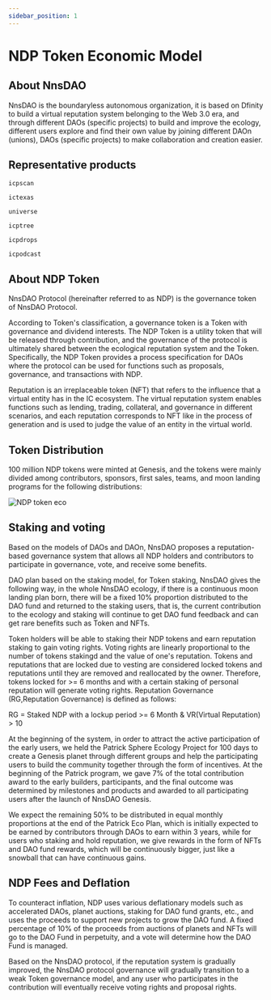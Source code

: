 ```yaml
---
sidebar_position: 1
---
```


# NDP Token Economic Model

## About NnsDAO

NnsDAO is the boundaryless autonomous organization, it is based on Dfinity to build a virtual reputation system belonging to the Web 3.0 era, and through different DAOs (specific projects) to build and improve the ecology, different users explore and find their own value by joining different DAOn (unions), DAOs (specific projects) to make collaboration and creation easier.

## Representative products

```
icpscan

ictexas

universe

icptree

icpdrops

icpodcast

```

## About NDP Token

NnsDAO Protocol (hereinafter referred to as NDP) is the governance token of NnsDAO Protocol.

According to Token's classification, a governance token is a Token with governance and dividend interests. The NDP Token is a utility token that will be released through contribution, and the governance of the protocol is ultimately shared between the ecological reputation system and the Token. Specifically, the NDP Token provides a process specification for DAOs where the protocol can be used for functions such as proposals, governance, and transactions with NDP.

Reputation is an irreplaceable token (NFT) that refers to the influence that a virtual entity has in the IC ecosystem. The virtual reputation system enables functions such as lending, trading, collateral, and governance in different scenarios, and each reputation corresponds to NFT like in the process of generation and is used to judge the value of an entity in the virtual world.

## Token Distribution

100 million NDP tokens were minted at Genesis, and the tokens were mainly divided among contributors, sponsors, first sales, teams, and moon landing programs for the following distributions:

![NDP token eco](https://docs.nnsdao.org/img/media/16399827703798/16422448349247.png)

## Staking and voting

Based on the models of DAOs and DAOn, NnsDAO proposes a reputation-based governance system that allows all NDP holders and contributors to participate in governance, vote, and receive some benefits.

DAO plan based on the staking model, for Token staking, NnsDAO gives the following way, in the whole NnsDAO ecology, if there is a continuous moon landing plan born, there will be a fixed 10% proportion distributed to the DAO fund and returned to the staking users, that is, the current contribution to the ecology and staking will continue to get DAO fund feedback and can get rare benefits such as Token and NFTs.

Token holders will be able to staking their NDP tokens and earn reputation staking to gain voting rights. Voting rights are linearly proportional to the number of tokens stakingd and the value of one's reputation. Tokens and reputations that are locked due to vesting are considered locked tokens and reputations until they are removed and reallocated by the owner. Therefore, tokens locked for >= 6 months and with a certain staking of personal reputation will generate voting rights. Reputation Governance (RG,Reputation Governance) is defined as follows:

RG = Staked NDP with a lockup period >= 6 Month & VR(Virtual Reputation) > 10

At the beginning of the system, in order to attract the active participation of the early users, we held the Patrick Sphere Ecology Project for 100 days to create a Genesis planet through different groups and help the participating users to build the community together through the form of incentives. At the beginning of the Patrick program, we gave 7% of the total contribution award to the early builders, participants, and the final outcome was determined by milestones and products and awarded to all participating users after the launch of NnsDAO Genesis.

We expect the remaining 50% to be distributed in equal monthly proportions at the end of the Patrick Eco Plan, which is initially expected to be earned by contributors through DAOs to earn within 3 years, while for users who staking and hold reputation, we give rewards in the form of NFTs and DAO fund rewards, which will be continuously bigger, just like a snowball that can have continuous gains.

## NDP Fees and Deflation

To counteract inflation, NDP uses various deflationary models such as accelerated DAOs, planet auctions, staking for DAO fund grants, etc., and uses the proceeds to support new projects to grow the DAO fund. A fixed percentage of 10% of the proceeds from auctions of planets and NFTs will go to the DAO Fund in perpetuity, and a vote will determine how the DAO Fund is managed.

Based on the NnsDAO protocol, if the reputation system is gradually improved, the NnsDAO protocol governance will gradually transition to a weak Token governance model, and any user who participates in the contribution will eventually receive voting rights and proposal rights.
